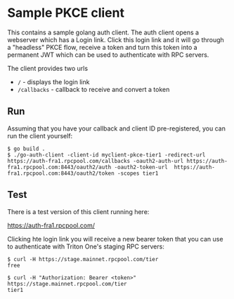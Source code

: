 # Sample PKCE client

This contains a sample golang auth client. The auth client opens a webserver which has a Login link. Click this login link and it will go through a "headless" PKCE flow, receive a token and turn this token into a permanent JWT which can be used to authenticate with RPC servers.

The client provides two urls

 * `/` - displays the login link 
 * `/callbacks` - callback to receive and convert a token 

## Run

Assuming that you have your callback and client ID pre-registered, you can run the client yourself:

```
$ go build .
$ ./go-auth-client -client-id myclient-pkce-tier1 -redirect-url https://auth-fra1.rpcpool.com/callbacks -oauth2-auth-url https://auth-fra1.rpcpool.com:8443/oauth2/auth -oauth2-token-url  https://auth-fra1.rpcpool.com:8443/oauth2/token -scopes tier1
```

## Test

There is a test version of this client running here:

https://auth-fra1.rpcpool.com/

Clicking hte login link you will receive a new bearer token that you can use to authenticate with Triton One's staging RPC servers:

```
$ curl -H https://stage.mainnet.rpcpool.com/tier
free

$ curl -H "Authorization: Bearer <token>" https://stage.mainnet.rpcpool.com/tier 
tier1
```
